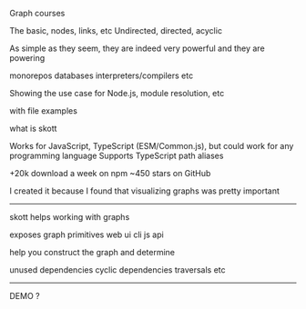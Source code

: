 Graph courses

The basic, nodes, links, etc
Undirected, directed, acyclic

As simple as they seem, they are indeed very powerful and they are powering

monorepos
databases
interpreters/compilers
etc

Showing the use case for Node.js, module resolution, etc

with file examples

what is skott

Works for JavaScript, TypeScript (ESM/Common.js), but could work for any programming language
Supports TypeScript path aliases

+20k download a week on npm
~450 stars on GitHub

I created it because I found that visualizing graphs was pretty important

---
skott helps working with graphs

exposes graph primitives
web ui 
cli
js api

help you construct the graph and determine

unused dependencies
cyclic dependencies
traversals etc

---

DEMO ?
